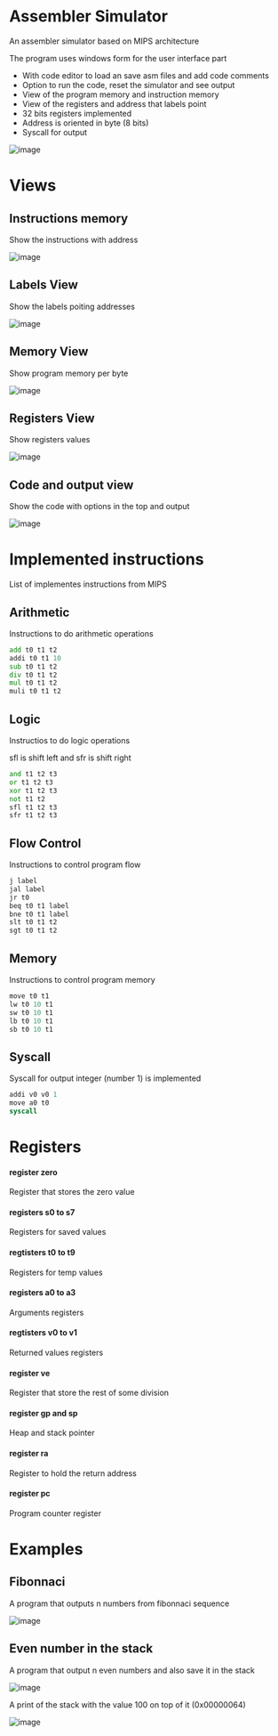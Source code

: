 # Assembler Simulator

An assembler simulator based on MIPS architecture

The program uses windows form for the user interface part

- With code editor to load an save asm files and add code comments
- Option to run the code, reset the simulator and see output
- View of the program memory and instruction memory
- View of the registers and address that labels point
- 32 bits registers implemented
- Address is oriented in byte (8 bits)
- Syscall for output

![image](https://github.com/RodrigoPAml/AssemblerSimulator/assets/41243039/3b1a2ad0-bbe5-4513-99cc-2fc52398139f)

# Views

## Instructions memory

Show the instructions with address

![image](https://github.com/RodrigoPAml/AssemblerSimulator/assets/41243039/f397f439-6f3e-4c72-9470-70f5a0c82c10)

## Labels View

Show the labels poiting addresses

![image](https://github.com/RodrigoPAml/AssemblerSimulator/assets/41243039/ddf7c58e-7b11-4c06-a168-94708d78c70e)

## Memory View

Show program memory per byte

![image](https://github.com/RodrigoPAml/AssemblerSimulator/assets/41243039/aa426e56-bcaf-4992-b86e-20fb6bfaf522)

## Registers View

Show registers values

![image](https://github.com/RodrigoPAml/AssemblerSimulator/assets/41243039/ade239a1-21da-4b71-815e-42d2e1d1f901)

## Code and output view

Show the code with options in the top and output

![image](https://github.com/RodrigoPAml/AssemblerSimulator/assets/41243039/d4756665-8869-4274-82b2-cf1480796539)

# Implemented instructions

List of implementes instructions from MIPS

## Arithmetic

Instructions to do arithmetic operations

```asm
add t0 t1 t2
addi t0 t1 10
sub t0 t1 t2
div t0 t1 t2
mul t0 t1 t2
muli t0 t1 t2
```

## Logic

Instructios to do logic operations

sfl is shift left and sfr is shift right

```asm
and t1 t2 t3
or t1 t2 t3
xor t1 t2 t3
not t1 t2
sfl t1 t2 t3
sfr t1 t2 t3
```

## Flow Control

Instructions to control program flow

```asm
j label
jal label
jr t0
beq t0 t1 label
bne t0 t1 label
slt t0 t1 t2
sgt t0 t1 t2
```

## Memory

Instructions to control program memory

```asm
move t0 t1
lw t0 10 t1
sw t0 10 t1
lb t0 10 t1
sb t0 10 t1
```

## Syscall

Syscall for output integer (number 1) is implemented

```asm
addi v0 v0 1
move a0 t0
syscall
```

# Registers

#### register zero 
Register that stores the zero value
#### registers s0 to s7
Registers for saved values
#### regtisters t0 to t9
Registers for temp values
#### registers a0 to a3
Arguments registers
#### regtisters v0 to v1
Returned values registers
#### register ve
Register that store the rest of some division
#### register gp and sp
Heap and stack pointer
#### register ra
Register to hold the return address
#### register pc
Program counter register

# Examples

## Fibonnaci

A program that outputs n numbers from fibonnaci sequence

![image](https://github.com/RodrigoPAml/AssemblerSimulator/assets/41243039/1a34c950-937f-4338-88cf-a07f0e1f05f5)

## Even number in the stack

A program that output n even numbers and also save it in the stack

![image](https://github.com/RodrigoPAml/AssemblerSimulator/assets/41243039/26466a16-1bfe-4b34-a0b1-bcf987e00bfc)

A print of the stack with the value 100 on top of it (0x00000064)

![image](https://github.com/RodrigoPAml/AssemblerSimulator/assets/41243039/2f5f895d-30b4-455a-9a07-433f47bc82c2)




